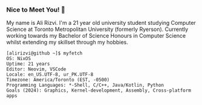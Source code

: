 ### Nice to Meet You! 👋
My name is Ali Rizvi. I'm a 21 year old university student studying Computer Science at Toronto Metropolitan University (formerly Ryerson). Currently working towards my Bachelor of Science Honours in Computer Science whilst extending my skillset through my hobbies.

```console
[alirizvi@github ~]$ myfetch
OS: NixOS
Uptime: 21 years
Editor: Neovim, VSCode
Locale: en_US.UTF-8, ur_PK.UTF-8
Timezone: America/Toronto (EST, -0500)
Programming Languages: *-Shell, C/C++, Java/Kotlin, Python
Goals (2024): Graphics, Kernel-development, Assembly, Cross-platform apps
```

